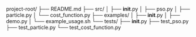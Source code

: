 project-root/
├── README.md
├── src/
│   ├── __init__.py
│   ├── pso.py
│   ├── particle.py
│   └── cost_function.py
├── examples/
│   ├── __init__.py
│   ├── demo.py
│   └── example_usage.sh
└── tests/
    ├── __init__.py
    ├── test_pso.py
    ├── test_particle.py
    └── test_cost_function.py